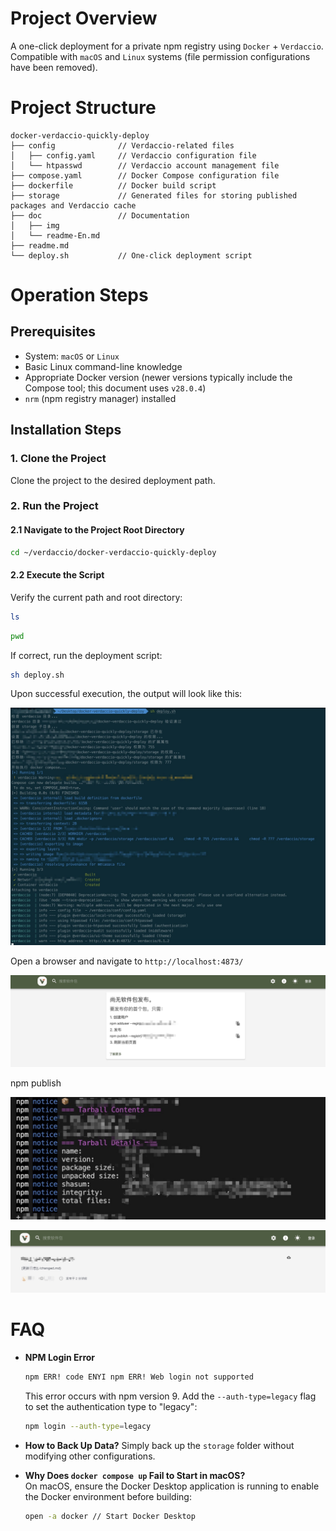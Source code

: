 # Project Overview
A one-click deployment for a private npm registry using `Docker` + `Verdaccio`. Compatible with `macOS` and `Linux` systems (file permission configurations have been removed).

# Project Structure
```
docker-verdaccio-quickly-deploy
├── config              // Verdaccio-related files
│   ├── config.yaml     // Verdaccio configuration file
│   └── htpasswd        // Verdaccio account management file
├── compose.yaml        // Docker Compose configuration file
├── dockerfile          // Docker build script
├── storage             // Generated files for storing published packages and Verdaccio cache
├── doc                 // Documentation
│   ├── img
│   └── readme-En.md
├── readme.md
└── deploy.sh           // One-click deployment script
```

# Operation Steps
## Prerequisites
- System: `macOS` or `Linux`
- Basic Linux command-line knowledge
- Appropriate Docker version (newer versions typically include the Compose tool; this document uses `v28.0.4`)
- `nrm` (npm registry manager) installed

## Installation Steps
### 1. Clone the Project
Clone the project to the desired deployment path.

### 2. Run the Project
#### 2.1 Navigate to the Project Root Directory
```bash
cd ~/verdaccio/docker-verdaccio-quickly-deploy
```

#### 2.2 Execute the Script
Verify the current path and root directory:
```bash
ls
```
```bash
pwd
```
If correct, run the deployment script:
```bash
sh deploy.sh
```

Upon successful execution, the output will look like this:

![Successful Execution Screenshot](./img/1.jpg)

Open a browser and navigate to `http://localhost:4873/`

![Web Interface](./img/2.jpg)

npm publish

![Publish Success](./img/3.jpg)

![Publish Success](./img/4.jpg)

# FAQ
- **NPM Login Error**
  ```bash
  npm ERR! code ENYI npm ERR! Web login not supported
  ```
  This error occurs with npm version 9. Add the `--auth-type=legacy` flag to set the authentication type to "legacy":
  ```bash
  npm login --auth-type=legacy
  ```

- **How to Back Up Data?**
  Simply back up the `storage` folder without modifying other configurations.

- **Why Does `docker compose up` Fail to Start in macOS?** <br />
  On macOS, ensure the Docker Desktop application is running to enable the Docker environment before building:
  ```bash
  open -a docker // Start Docker Desktop
  ```
